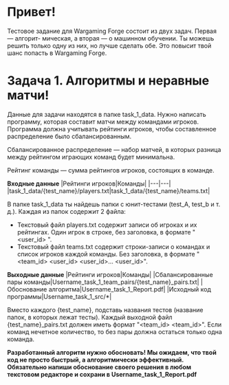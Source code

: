# Привет!

Тестовое задание для Wargaming Forge состоит из двух задач. Первая — алгорит-
мическая, а вторая — о машинном обучении. Ты можешь решить только одну из них,
но лучше сделать обе. Это повысит твой шанс попасть в Wargaming Forge.

# Задача 1. Алгоритмы и неравные матчи!

Данные для задачи находятся в папке task_1_data. Нужно написать программу, которая составит матчи между командами игроков. Программа должна учитывать рейтинги игроков, чтобы составленное распределение было сбалансированным.

Сбалансированное распределение — набор матчей, в которых разница между рейтингом играющих команд будет минимальна.

Рейтинг команды — сумма рейтингов игроков, состоящих в команде.

**Входные данные**
|Рейтинги игроков|Команды|
|---|---|
|task_1_data/{test_name}/players.txt|task_1_data/{test_name}/teams.txt|

В папке task_1_data ты найдешь папки с юнит-тестами (test_A, test_b и т. д.). Каждая из папок содержит 2 файла:
- Текстовый файл players.txt содержит записи об игроках и их рейтингах. Один игрок в строке, без заголовка, в формате "<user_id> <rating>".
- Текстовый файл teams.txt содержит строки-записи о командах и список игроков каждой команды. Без заголовка, в формате "<team_id> <user_id> <user_id>... <user_id>".

**Выходные данные**
|Рейтинги игроков|Команды|
|Сбалансированные пары команды|Username_task_1_team_pairs/{test_name}_pairs.txt|
|Обоснование алгоритма|Username_task_1_Report.pdf|
|Исходный код программы|Username_task_1_src/*|

Вместо каждого {test_name}, подставь названия тестов (название папок, в которых лежат тесты). Каждый выходной файл {test_name}_pairs.txt должен иметь формат
"<team_id> <team_id>". Если команд нечетное количество, то без пары должна остаться только одна команда.

**Разработанный алгоритм нужно обосновать! Мы ожидаем, что твой код не просто быстрый, а алгоритмически эффективный. Обязательно напиши обоснование своего решения в любом текстовом редакторе и сохрани в
Username_task_1_Report.pdf**
